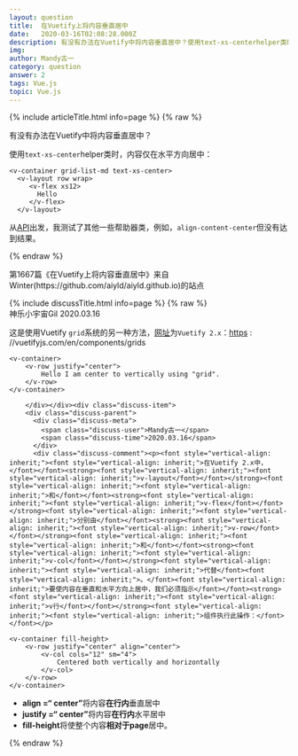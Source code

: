 ```yaml
---
layout: question
title:  在Vuetify上将内容垂直居中
date:   2020-03-16T02:08:28.000Z
description: 有没有办法在Vuetify中将内容垂直居中？使用text-xs-centerhelper类时，内容仅在水平方向居中：<v-container gr...
img: 
author: Mandy古一
category: question
answer: 2
tags: Vue.js
topic: Vue.js
---
```

<div class="article-root">
  <div class="article">
    {% include articleTitle.html info=page %}
    {% raw %}
    <div class="article-content"><p><font style="vertical-align: inherit;"><font style="vertical-align: inherit;">有没有办法在Vuetify中将内容垂直居中？</font></font></p>

<p><font style="vertical-align: inherit;"><font style="vertical-align: inherit;">使用</font></font><code>text-xs-center</code><font style="vertical-align: inherit;"><font style="vertical-align: inherit;">helper类时，内容仅在水平方向居中：</font></font></p>

<pre><code>&lt;v-container grid-list-md text-xs-center&gt;<font></font>
  &lt;v-layout row wrap&gt;<font></font>
     &lt;v-flex xs12&gt;<font></font>
       Hello<font></font>
     &lt;/v-flex&gt;<font></font>
  &lt;/v-layout&gt;<font></font>
</code></pre>

<p></p>

<p><font style="vertical-align: inherit;"><font style="vertical-align: inherit;">从</font></font><a href="https://vuetifyjs.com/en/layout/grid-lists" rel="noreferrer"><font style="vertical-align: inherit;"><font style="vertical-align: inherit;">API</font></font></a><font style="vertical-align: inherit;"><font style="vertical-align: inherit;">出发</font><font style="vertical-align: inherit;">，我测试了其他一些帮助器类，例如，</font></font><code>align-content-center</code><font style="vertical-align: inherit;"><font style="vertical-align: inherit;">但没有达到结果。</font></font></p></div>
    {% endraw %}
  </div>
  <p class="winter_mark">第1667篇《在Vuetify上将内容垂直居中》来自Winter(https://github.com/aiyld/aiyld.github.io)的站点</p>
  <div class="discuss-wrapper">
    {% include discussTitle.html info=page %}
    {% raw %}
    <div class="discuss-list">
    <div class="discuss-item">
        <div class="discuss-parent">
          <div class="discuss-meta">
            <span class="discuss-user">神乐小宇宙Gil</span>
            <span class="discuss-time">2020.03.16</span>
          </div>
          <div class="discuss-comment"><p><font style="vertical-align: inherit;"><font style="vertical-align: inherit;">这是使用Vuetify </font></font><code>grid</code><font style="vertical-align: inherit;"><font style="vertical-align: inherit;">系统</font><font style="vertical-align: inherit;">的另一种方法</font><font style="vertical-align: inherit;">，</font><a href="https://vuetifyjs.com/en/components/grids" rel="nofollow noreferrer"><font style="vertical-align: inherit;">网址</font></a><font style="vertical-align: inherit;">为</font></font><code>Vuetify 2.x</code><font style="vertical-align: inherit;"><font style="vertical-align: inherit;">：</font><a href="https://vuetifyjs.com/en/components/grids" rel="nofollow noreferrer"><font style="vertical-align: inherit;">https</font></a><font style="vertical-align: inherit;"> : </font><font style="vertical-align: inherit;">//vuetifyjs.com/en/components/grids</font></font><a href="https://vuetifyjs.com/en/components/grids" rel="nofollow noreferrer"><font style="vertical-align: inherit;"></font></a></p>

<pre><code>&lt;v-container&gt;<font></font>
    &lt;v-row justify="center"&gt;<font></font>
        Hello I am center to vertically using "grid".<font></font>
    &lt;/v-row&gt;<font></font>
&lt;/v-container&gt;<font></font>
</code></pre></div>
        </div></div><div class="discuss-item">
        <div class="discuss-parent">
          <div class="discuss-meta">
            <span class="discuss-user">Mandy古一</span>
            <span class="discuss-time">2020.03.16</span>
          </div>
          <div class="discuss-comment"><p><font style="vertical-align: inherit;"><font style="vertical-align: inherit;">在Vuetify 2.x中，</font></font><strong><font style="vertical-align: inherit;"><font style="vertical-align: inherit;">v-layout</font></font></strong><font style="vertical-align: inherit;"><font style="vertical-align: inherit;">和</font></font><strong><font style="vertical-align: inherit;"><font style="vertical-align: inherit;">v-flex</font></font></strong><font style="vertical-align: inherit;"><font style="vertical-align: inherit;">分别由</font></font><strong><font style="vertical-align: inherit;"><font style="vertical-align: inherit;">v-row</font></font></strong><font style="vertical-align: inherit;"><font style="vertical-align: inherit;">和</font></font><strong><font style="vertical-align: inherit;"><font style="vertical-align: inherit;">v-col</font></font></strong><font style="vertical-align: inherit;"><font style="vertical-align: inherit;">代替</font><font style="vertical-align: inherit;">。</font><font style="vertical-align: inherit;">要使内容在垂直和水平方向上居中，我们必须指示</font></font><strong><font style="vertical-align: inherit;"><font style="vertical-align: inherit;">v行</font></font></strong><font style="vertical-align: inherit;"><font style="vertical-align: inherit;">组件执行此操作：</font></font></p>

<pre><code>&lt;v-container fill-height&gt;<font></font>
    &lt;v-row justify="center" align="center"&gt;<font></font>
        &lt;v-col cols="12" sm="4"&gt;<font></font>
            Centered both vertically and horizontally<font></font>
        &lt;/v-col&gt;<font></font>
    &lt;/v-row&gt;<font></font>
&lt;/v-container&gt;<font></font>
</code></pre>

<ul>
<li><strong><font style="vertical-align: inherit;"><font style="vertical-align: inherit;">align =“ center”</font></font></strong><font style="vertical-align: inherit;"><font style="vertical-align: inherit;">将内容</font><strong><font style="vertical-align: inherit;">在行内</font></strong><font style="vertical-align: inherit;">垂直居中</font></font><strong><font style="vertical-align: inherit;"></font></strong></li>
<li><strong><font style="vertical-align: inherit;"><font style="vertical-align: inherit;">justify =“ center”</font></font></strong><font style="vertical-align: inherit;"><font style="vertical-align: inherit;">将内容</font><strong><font style="vertical-align: inherit;">在行内</font></strong><font style="vertical-align: inherit;">水平居中</font></font><strong><font style="vertical-align: inherit;"></font></strong></li>
<li><strong><font style="vertical-align: inherit;"><font style="vertical-align: inherit;">fill-height</font></font></strong><font style="vertical-align: inherit;"><font style="vertical-align: inherit;">将使整个内容</font></font><strong><font style="vertical-align: inherit;"><font style="vertical-align: inherit;">相对于page</font></font></strong><font style="vertical-align: inherit;"><font style="vertical-align: inherit;">居中</font><font style="vertical-align: inherit;">。</font></font></li>
</ul></div>
        </div></div>
    </div>
    {% endraw %}
  </div>
<div>
